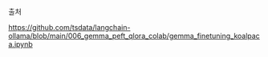 출처 

https://github.com/tsdata/langchain-ollama/blob/main/006_gemma_peft_qlora_colab/gemma_finetuning_koalpaca.ipynb
